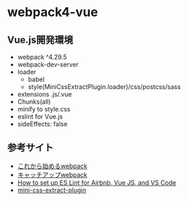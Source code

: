 # webpack4-vue

## Vue.js開発環境

- webpack ^4.29.5
- webpack-dev-server
- loader
    - babel
    - style(MiniCssExtractPlugin.loader)/css/postcss/sass
- extensions .js/.vue
- Chunks(all)
- minify to style.css
- eslint for Vue.js
- sideEffects: false

## 参考サイト

- [これから始めるwebpack](https://app.codegrid.net/series/2017-webpack-basics)
- [キャッチアップwebpack](https://app.codegrid.net/series/2018-catch-up-webpack)
- [How to set up ES Lint for Airbnb, Vue JS, and VS Code](https://medium.com/@agm1984/how-to-set-up-es-lint-for-airbnb-vue-js-and-vs-code-a5ef5ac671e8)
- [mini-css-extract-plugin](https://github.com/webpack-contrib/mini-css-extract-plugin)
